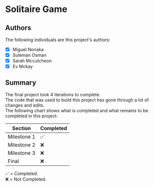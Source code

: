 # Solitaire Game
## Authors

The following individuals are this project's authors:

- [x] Miguel Nonaka 
- [x] Suleman Osman 
- [x] Sarah Mccutcheon
- [x] Ev Mckay

## Summary

The final project took 4 iterations to complete.<br/>
The code that was used to build this project has gone through a lot of changes and edits.<br/>
The following chart shows what is completed and what remains to be completed in this project:

| Section       | Completed          |
| ------------- | ------------------ |
| Milestone 1   | :white_check_mark: |
| Milestone 2   | :x:                |              
| Milestone 3   | :x:                |
| Final         | :x:                |               

:white_check_mark: = Completed.<br/>
:x: = Not Completed.
